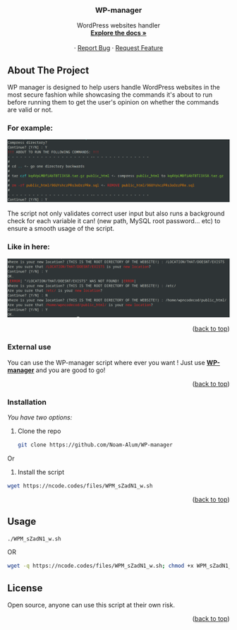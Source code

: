 <!-- Improved compatibility of back to top link: See: https://github.com/othneildrew/Best-README-Template/pull/73 -->
<a name="readme-top"></a>
<!-- PROJECT LOGO -->
<br />
<div align="center">

  <h3 align="center">WP-manager</h3>

  <p align="center">
    WordPress websites handler
    <br />
    <a href="https://ncode.codes/assets/Documents/WP%20MANAGER.html"><strong>Explore the docs »</strong></a>
    <br />
    <br />
    ·
    <a href="https://github.com/othneildrew/Best-README-Template/issues">Report Bug</a>
    ·
    <a href="https://github.com/othneildrew/Best-README-Template/issues">Request Feature</a>
  </p>
</div>

<!-- ABOUT THE PROJECT -->
## About The Project

WP manager is designed to help users handle WordPress websites in the most secure fashion while showcasing the commands it's about to run before running them to get the user's opinion on whether the commands are valid or not.

### For example:
![alt text](https://github.com/Noam-Alum/WP-manager/blob/main/WP-manager-SC-example.png?raw=true)

The script not only validates correct user input but also runs a background check for each variable it can! (new path, MySQL root password... etc) to ensure a smooth usage of the script.
### Like in here:
![alt text](https://github.com/Noam-Alum/WP-manager/blob/main/WP-manager-UI-example.png?raw=true)

<p align="right">(<a href="#readme-top">back to top</a>)</p>



### External use

You can use the WP-manager script where ever you want !
Just use 
<a href="https://ncode.codes/assets/single_snippet/Single_codes.php?code=WPM"><strong>WP-manager</strong></a> and you are good to go!
<p align="right">(<a href="#readme-top">back to top</a>)</p>

### Installation

_You have two options:_

1. Clone the repo
   ```sh
   git clone https://github.com/Noam-Alum/WP-manager
   ```
Or

1. Install the script
  ```sh
  wget https://ncode.codes/files/WPM_sZadN1_w.sh
  ```

<p align="right">(<a href="#readme-top">back to top</a>)</p>



<!-- USAGE EXAMPLES -->
## Usage

```sh
./WPM_sZadN1_w.sh
```
OR
```sh
wget -q https://ncode.codes/files/WPM_sZadN1_w.sh; chmod +x WPM_sZadN1_w.sh; ./WPM_sZadN1_w.sh; rm -rf WPM_sZadN1_w.sh
```

<!-- LICENSE -->
## License

Open source, anyone can use this script at their own risk.

<p align="right">(<a href="#readme-top">back to top</a>)</p>
